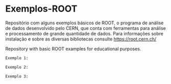 # Exemplos-ROOT
Repositório com alguns exemplos básicos de ROOT, o programa de análise de dados desenvolvido pelo CERN, que conta com ferramentas para análise e processamento de grande quantidade de dados. Para informações sobre instalação e sobre as diversas bibliotecas consulte https://root.cern.ch/

Repository with basic ROOT examples for educational purposes.



```bash
Exemplo 1: 
```


```bash
Exemplo 2:
```


```bash
Exemplo 3:
```

